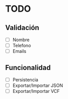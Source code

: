 # TODO

## Validación
- [ ] Nombre
- [ ] Telefono
- [ ] Emails

## Funcionalidad
- [ ] Persistencia
- [ ] Exportar/Importar JSON
- [ ] Exportar/Importar VCF
